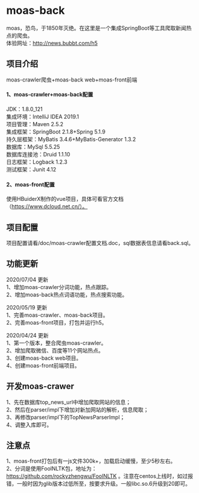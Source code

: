 # moas-back
moas，恐鸟，于1850年灭绝。在这里是一个集成SpringBoot等工具爬取新闻热点的爬虫。<br/>
体验网址：http://news.bubbt.com/h5 <br/>

## 项目介绍
moas-crawler爬虫+moas-back web+moas-front前端<br/>
#### 1、moas-crawler+moas-back配置
JDK：1.8.0_121<br/>
集成环境：IntelliJ IDEA 2019.1<br/>
项目管理：Maven 2.5.2<br/>
集成框架：SpringBoot 2.1.8+Spring 5.1.9<br/>
持久层框架：MyBatis 3.4.6+MyBatis-Generator 1.3.2<br/>
数据库：MySql 5.5.25<br/>
数据库连接池：Druid 1.1.10<br/>
日志框架：Logback 1.2.3<br/>
测试框架：Junit 4.12<br/>

#### 2、moas-front配置
使用HBuiderX制作的vue项目，具体可看官方文档（https://www.dcloud.net.cn/）。<br/>

## 项目配置
项目配置请看/doc/moas-crawler配置文档.doc，sql数据表信息请看back.sql。

## 功能更新
2020/07/04 更新<br />
1、增加moas-crawler分词功能，热点跟踪。<br />
2、增加moas-back热点词语功能，热点搜索功能。<br />

2020/05/19 更新<br />
1、完善moas-crawler、moas-back项目。<br />
2、完善moas-front项目，打包并运行h5。<br />

2020/04/24 更新 <br />
1、第一个版本，整合爬虫moas-crawler。<br />
2、增加爬取微信、百度等11个网站热点。<br />
3、创建moas-back web项目。<br />
4、创建moas-front前端项目。<br />

## 开发moas-crawer
1、先在数据库top_news_url中增加爬取网站的信息；<br />
2、然后在parser/impl下增加对新加网站的解析，信息爬取；<br />
3、再修改parser/impl下的TopNewsParserImpl；<br />
4、调整入库即可。<br />

## 注意点
1、moas-front打包后有一js文件300k+，加载启动缓慢，至少5秒左右。<br />
2、分词是使用FoolNLTK包，地址为：https://github.com/rockyzhengwu/FoolNLTK 。注意在centos上线时，如过报错，一般时因为glib版本过低所至，按要求升级。一般libc.so.6升级到20即可。<br />